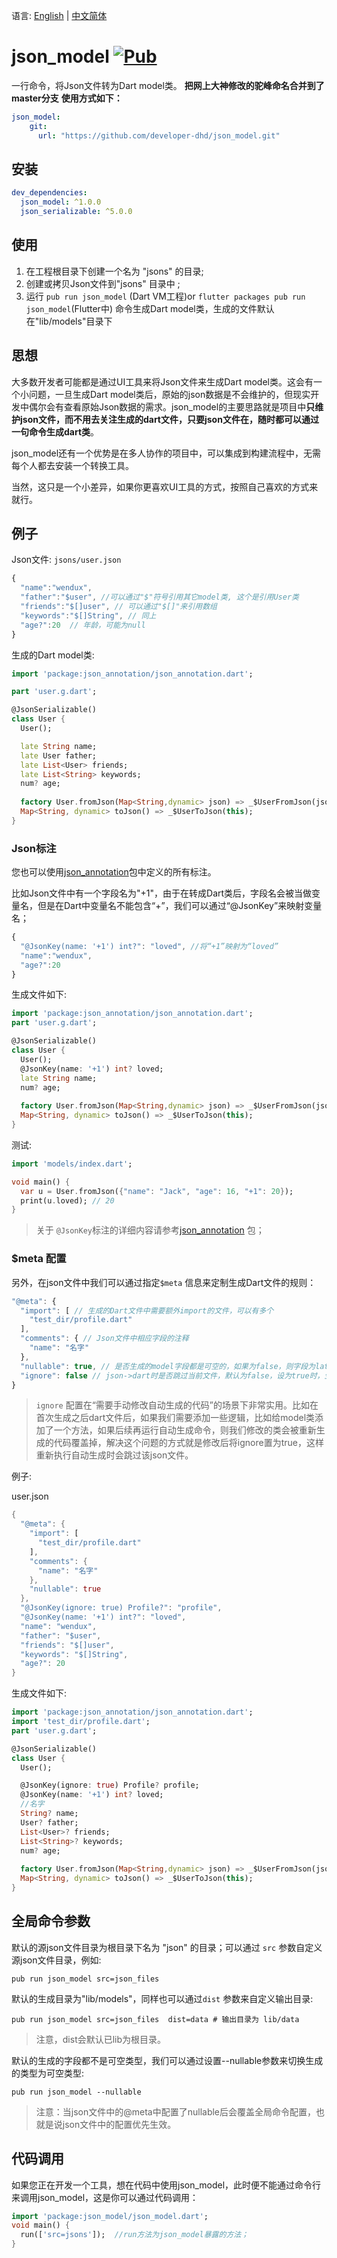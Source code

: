 
语言: [English](README.md) | [中文简体](README-ZH.md)


# json_model [![Pub](https://img.shields.io/pub/v/json_model.svg?style=flat-square)](https://pub.dartlang.org/packages/json_model)

一行命令，将Json文件转为Dart model类。
**把网上大神修改的驼峰命名合并到了master分支**
**使用方式如下：**
```yaml
json_model:
    git:
      url: "https://github.com/developer-dhd/json_model.git"
```

## 安装

```yaml
dev_dependencies: 
  json_model: ^1.0.0
  json_serializable: ^5.0.0
```

## 使用

1. 在工程根目录下创建一个名为 "jsons" 的目录;
2. 创建或拷贝Json文件到"jsons" 目录中 ;
3. 运行 `pub run json_model` (Dart VM工程)or `flutter packages pub run json_model`(Flutter中) 命令生成Dart model类，生成的文件默认在"lib/models"目录下

## 思想

大多数开发者可能都是通过UI工具来将Json文件来生成Dart model类。这会有一个小问题，一旦生成Dart model类后，原始的json数据是不会维护的，但现实开发中偶尔会有查看原始Json数据的需求。json_model的主要思路就是项目中**只维护json文件，而不用去关注生成的dart文件，只要json文件在，随时都可以通过一句命令生成dart类**。

json_model还有一个优势是在多人协作的项目中，可以集成到构建流程中，无需每个人都去安装一个转换工具。

当然，这只是一个小差异，如果你更喜欢UI工具的方式，按照自己喜欢的方式来就行。

## 例子

Json文件: `jsons/user.json`

```javascript
{
  "name":"wendux",
  "father":"$user", //可以通过"$"符号引用其它model类, 这个是引用User类
  "friends":"$[]user", // 可以通过"$[]"来引用数组
  "keywords":"$[]String", // 同上
  "age?":20  // 年龄，可能为null
}
```

生成的Dart model类:

```dart
import 'package:json_annotation/json_annotation.dart';

part 'user.g.dart';

@JsonSerializable()
class User {
  User();

  late String name;
  late User father;
  late List<User> friends;
  late List<String> keywords;
  num? age;
  
  factory User.fromJson(Map<String,dynamic> json) => _$UserFromJson(json);
  Map<String, dynamic> toJson() => _$UserToJson(this);
}
```

### Json标注

您也可以使用[json_annotation](https://pub.dev/packages/json_annotation)包中定义的所有标注。

比如Json文件中有一个字段名为"+1"，由于在转成Dart类后，字段名会被当做变量名，但是在Dart中变量名不能包含“+”，我们可以通过“@JsonKey”来映射变量名；

```javascript
{
  "@JsonKey(name: '+1') int?": "loved", //将“+1”映射为“loved”
  "name":"wendux",
  "age?":20
}
```

生成文件如下:

```dart
import 'package:json_annotation/json_annotation.dart';
part 'user.g.dart';

@JsonSerializable()
class User {
  User();
  @JsonKey(name: '+1') int? loved;
  late String name;
  num? age;
    
  factory User.fromJson(Map<String,dynamic> json) => _$UserFromJson(json);
  Map<String, dynamic> toJson() => _$UserToJson(this);
}
```

测试:

```dart
import 'models/index.dart';

void main() {
  var u = User.fromJson({"name": "Jack", "age": 16, "+1": 20});
  print(u.loved); // 20
}
```

> 关于 `@JsonKey`标注的详细内容请参考[json_annotation](https://pub.dev/packages/json_annotation) 包；



### $meta 配置

另外，在json文件中我们可以通过指定`$meta` 信息来定制生成Dart文件的规则：

```javascript
"@meta": {
  "import": [ // 生成的Dart文件中需要额外import的文件，可以有多个
    "test_dir/profile.dart"
  ],
  "comments": { // Json文件中相应字段的注释
    "name": "名字"
  },
  "nullable": true, // 是否生成的model字段都是可空的，如果为false，则字段为late
  "ignore": false // json->dart时是否跳过当前文件，默认为false，设为true时，生成时则会跳过本json文件
}
```

> `ignore` 配置在“需要手动修改自动生成的代码”的场景下非常实用。比如在首次生成之后dart文件后，如果我们需要添加一些逻辑，比如给model类添加了一个方法，如果后续再运行自动生成命令，则我们修改的类会被重新生成的代码覆盖掉，解决这个问题的方式就是修改后将ignore置为true，这样重新执行自动生成时会跳过该json文件。

例子:

user.json

```dart
{
  "@meta": {
    "import": [
      "test_dir/profile.dart"
    ],
    "comments": {
      "name": "名字"
    },
    "nullable": true
  },
  "@JsonKey(ignore: true) Profile?": "profile",
  "@JsonKey(name: '+1') int?": "loved",
  "name": "wendux",
  "father": "$user",
  "friends": "$[]user",
  "keywords": "$[]String",
  "age?": 20
}
```

生成文件如下:

```dart
import 'package:json_annotation/json_annotation.dart';
import 'test_dir/profile.dart';
part 'user.g.dart';

@JsonSerializable()
class User {
  User();

  @JsonKey(ignore: true) Profile? profile;
  @JsonKey(name: '+1') int? loved;
  //名字
  String? name;
  User? father;
  List<User>? friends;
  List<String>? keywords;
  num? age;
  
  factory User.fromJson(Map<String,dynamic> json) => _$UserFromJson(json);
  Map<String, dynamic> toJson() => _$UserToJson(this);
}
```



##  全局命令参数

默认的源json文件目录为根目录下名为 "json" 的目录；可以通过 `src` 参数自定义源json文件目录，例如:

```shell
pub run json_model src=json_files 
```

默认的生成目录为"lib/models"，同样也可以通过`dist` 参数来自定义输出目录:

```shell
pub run json_model src=json_files  dist=data # 输出目录为 lib/data
```

> 注意，dist会默认已lib为根目录。

默认的生成的字段都不是可空类型，我们可以通过设置--nullable参数来切换生成的类型为可空类型:

```shell
pub run json_model --nullable
```

> 注意：当json文件中的@meta中配置了nullable后会覆盖全局命令配置，也就是说json文件中的配置优先生效。

## 代码调用

如果您正在开发一个工具，想在代码中使用json_model，此时便不能通过命令行来调用json_model，这是你可以通过代码调用：

```dart
import 'package:json_model/json_model.dart';
void main() {
  run(['src=jsons']);  //run方法为json_model暴露的方法；
}
```


